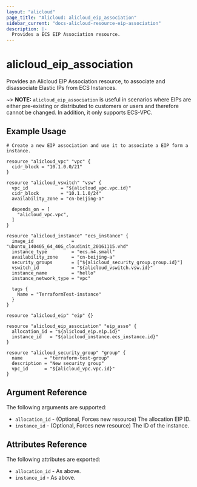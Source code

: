 ```yaml
---
layout: "alicloud"
page_title: "Alicloud: alicloud_eip_association"
sidebar_current: "docs-alicloud-resource-eip-association"
description: |-
  Provides a ECS EIP Association resource.
---
```


# alicloud\_eip\_association

Provides an Alicloud EIP Association resource, to associate and disassociate Elastic IPs from ECS Instances.

~> **NOTE:** `alicloud_eip_association` is useful in scenarios where EIPs are either
 pre-existing or distributed to customers or users and therefore cannot be changed.
 In addition, it only supports ECS-VPC.

## Example Usage

```
# Create a new EIP association and use it to associate a EIP form a instance.

resource "alicloud_vpc" "vpc" {
  cidr_block = "10.1.0.0/21"
}

resource "alicloud_vswitch" "vsw" {
  vpc_id            = "${alicloud_vpc.vpc.id}"
  cidr_block        = "10.1.1.0/24"
  availability_zone = "cn-beijing-a"

  depends_on = [
    "alicloud_vpc.vpc",
  ]
}

resource "alicloud_instance" "ecs_instance" {
  image_id              = "ubuntu_140405_64_40G_cloudinit_20161115.vhd"
  instance_type         = "ecs.n4.small"
  availability_zone     = "cn-beijing-a"
  security_groups       = ["${alicloud_security_group.group.id}"]
  vswitch_id            = "${alicloud_vswitch.vsw.id}"
  instance_name         = "hello"
  instance_network_type = "vpc"

  tags {
    Name = "TerraformTest-instance"
  }
}

resource "alicloud_eip" "eip" {}

resource "alicloud_eip_association" "eip_asso" {
  allocation_id = "${alicloud_eip.eip.id}"
  instance_id   = "${alicloud_instance.ecs_instance.id}"
}

resource "alicloud_security_group" "group" {
  name        = "terraform-test-group"
  description = "New security group"
  vpc_id      = "${alicloud_vpc.vpc.id}"
}
```

## Argument Reference

The following arguments are supported:

* `allocation_id` - (Optional, Forces new resource) The allocation EIP ID.
* `instance_id` - (Optional, Forces new resource) The ID of the instance.

## Attributes Reference

The following attributes are exported:

* `allocation_id` - As above.
* `instance_id` - As above.